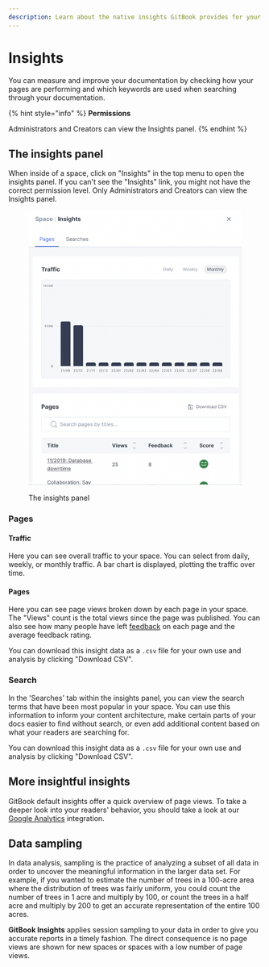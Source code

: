 ```yaml
---
description: Learn about the native insights GitBook provides for your public documentation
---
```


# Insights

You can measure and improve your documentation by checking how your pages are performing and which keywords are used when searching through your documentation.

{% hint style="info" %}
**Permissions**

Administrators and Creators can view the Insights panel.
{% endhint %}

## The insights panel

When inside of a space, click on "Insights" in the top menu to open the insights panel. If you can't see the "Insights" link, you might not have the correct permission level. Only Administrators and Creators can view the Insights panel.

<figure><img src="../.gitbook/assets/insights.png" alt=""><figcaption><p>The insights panel</p></figcaption></figure>

### Pages

#### Traffic

Here you can see overall traffic to your space. You can select from daily, weekly, or monthly traffic. A bar chart is displayed, plotting the traffic over time. &#x20;

#### Pages

Here you can see page views broken down by each page in your space. The "Views" count is the total views since the page was published. You can also see how many people have left [feedback](customization/space-customization.md#page-rating) on each page and the average feedback rating.

You can download this insight data as a `.csv` file for your own use and analysis by clicking "Download CSV".

### Search

In the 'Searches' tab within the insights panel, you can view the search terms that have been most popular in your space. You can use this information to inform your content architecture, make certain parts of your docs easier to find without search, or even add additional content based on what your readers are searching for.

You can download this insight data as a `.csv` file for your own use and analysis by clicking "Download CSV".

## More insightful insights

GitBook default insights offer a quick overview of page views. To take a deeper look into your readers' behavior, you should take a look at our [Google Analytics](customization/space-customization.md#google-analytics) integration.

## **Data sampling**

In data analysis, sampling is the practice of analyzing a subset of all data in order to uncover the meaningful information in the larger data set. For example, if you wanted to estimate the number of trees in a 100-acre area where the distribution of trees was fairly uniform, you could count the number of trees in 1 acre and multiply by 100, or count the trees in a half acre and multiply by 200 to get an accurate representation of the entire 100 acres.

**GitBook Insights** applies session sampling to your data in order to give you accurate reports in a timely fashion. The direct consequence is no page views are shown for new spaces or spaces with a low number of page views.
